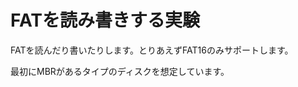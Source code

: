 FATを読み書きする実験
=====================

FATを読んだり書いたりします。とりあえずFAT16のみサポートします。

最初にMBRがあるタイプのディスクを想定しています。
